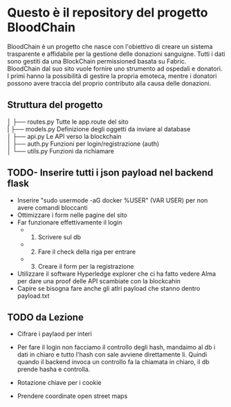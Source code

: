 # Questo è il repository del progetto BloodChain
BloodChain è un progetto che nasce con l'obiettivo di creare un sistema trasparente e affidabile per la gestione delle donazioni sanguigne. Tutti i dati sono gestiti da una BlockChain permissioned basata su Fabric. \
BloodChain dal suo sito vuole fornire uno strumento ad ospedali e donatori. I primi hanno la possibilità di gestire la propria emoteca, mentre i donatori possono avere traccia del proprio contributo alla causa delle donazioni.

## Struttura del progetto
│   ├── routes.py          Tutte le app.route del sito \
|   ├── models.py          Definizione degli oggetti da inviare al database \
│   ├── api.py             Le API verso la blockchain \
│   ├── auth.py            Funzioni per login/registrazione  (auth)\
│   └── utils.py           Funzioni da richiamare

## TODO- Inserire tutti i json payload nel backend flask
- Inserire "sudo usermode -aG docker %USER" (VAR USER) per non avere comandi bloccanti
- Ottimizzare i form  nelle pagine del sito
- Far funzionare effettivamente il login
    -  1. Scrivere sul db
    -  2. Fare il check della riga per entrare
    -  3. Creare il form per la registrazione
- Utilizzare il software Hyperledge explorer che ci ha fatto vedere Alma per dare una proof delle API scambiate con la blockcahin
- Capire se bisogna fare anche gli atlri payload che stanno dentro payload.txt


## TODO da Lezione
- Cifrare i paylaod per interi
- Per fare il login non facciamo il controllo degli hash, mandaimo al db i dati in chiaro e tutto l'hash con sale avviene direttamente li. Quindi quando il backend invoca un controllo fa la chiamata in chiaro, il db prende hasha e controlla.

- Rotazione chiave per i cookie 
- Prendere coordinate open street maps